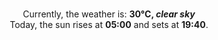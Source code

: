 <p  align="center"><br/>Currently, the weather is: <b> 30°C, <i>clear sky</i></b></br>Today, the sun rises at <b>05:00</b> and sets at <b>19:40</b>.</p>